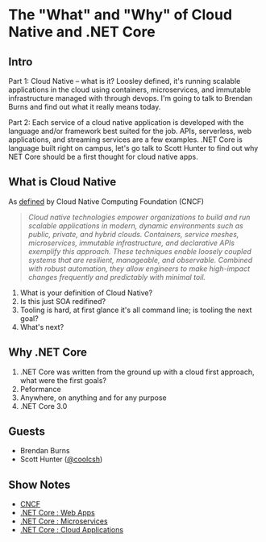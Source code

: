 # The "What" and "Why" of Cloud Native and .NET Core

## Intro

Part 1: Cloud Native – what is it? Loosley defined, it's running scalable applications in the cloud using containers, microservices, and immutable infrastructure managed with through devops. I'm going to talk to Brendan Burns and find out what it really means today.

Part 2: Each service of a cloud native application is developed with the language and/or framework best suited for the job. APIs, serverless, web applications, and streaming services are a few examples. .NET Core is language built right on campus, let's go talk to Scott Hunter to find out why NET Core should be a first thought for cloud native apps.

## What is Cloud Native

As [defined](https://github.com/cncf/toc/blob/master/DEFINITION.md#cncf-cloud-native-definition-v10) by Cloud Native Computing Foundation (CNCF)

>*Cloud native technologies empower organizations to build and run scalable applications in modern, dynamic environments such as public, private, and hybrid clouds. Containers, service meshes, microservices, immutable infrastructure, and declarative APIs exemplify this approach.
>These techniques enable loosely coupled systems that are resilient, manageable, and observable. Combined with robust automation, they allow engineers to make high-impact changes frequently and predictably with minimal toil.*

1. What is your definition of Cloud Native?
2. Is this just SOA redifined?
3. Tooling is hard, at first glance it's all command line; is tooling the next goal?
4. What's next?

## Why .NET Core

1. .NET Core was written from the ground up with a cloud first approach, what were the first goals?
2. Peformance
3. Anywhere, on anything and for any purpose
4. .NET Core 3.0

## Guests

* Brendan Burns
* Scott Hunter ([@coolcsh](https://twitter.com/coolcsh))

## Show Notes

* [CNCF](https://www.cncf.io/)
* [.NET Core : Web Apps](https://dotnet.microsoft.com/apps/aspnet?WT.mc_id=cloudnativeshow-github-shboyer)
* [.NET Core : Microservices](https://dotnet.microsoft.com/apps/aspnet/microservices?WT.mc_id=cloudnativeshow-github-shboyer)
* [.NET Core : Cloud Applications](https://dotnet.microsoft.com/apps/cloud?WT.mc_id=cloudnativeshow-github-shboyer)
